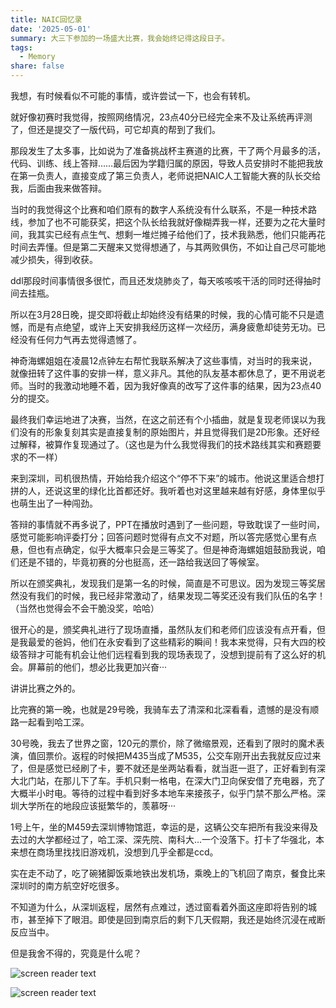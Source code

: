 ```yaml
---
title: NAIC回忆录
date: '2025-05-01'
summary: 大三下参加的一场盛大比赛，我会始终记得这段日子。
tags:
  - Memory
share: false
---
```


我想，有时候看似不可能的事情，或许尝试一下，也会有转机。

就好像初赛时我觉得，按照网络情况，23点40分已经完全来不及让系统再评测了，但还是提交了一版代码，可它却真的帮到了我们。

那段发生了太多事，比如说为了准备挑战杯主赛道的比赛，干了两个月最多的活，代码、训练、线上答辩……最后因为学籍归属的原因，导致人员安排时不能把我放在第一负责人，直接变成了第三负责人，老师说把NAIC人工智能大赛的队长交给我，后面由我来做答辩。

当时的我觉得这个比赛和咱们原有的数字人系统没有什么联系，不是一种技术路线，参加了也不可能获奖，把这个队长给我就好像糊弄我一样，还要为之花大量时间，我其实已经有点生气、想剩一堆烂摊子给他们了，技术我熟悉，他们只能再花时间去弄懂。但是第二天醒来又觉得想通了，与其两败俱伤，不如让自己尽可能地减少损失，得到收获。

ddl那段时间事情很多很忙，而且还发烧肺炎了，每天咳咳咳干活的同时还得抽时间去挂瓶。

所以在3月28日晚，提交即将截止却始终没有结果的时候，我的心情可能不只是遗憾，而是有点绝望，或许上天安排我经历这样一次经历，满身疲惫却徒劳无功。已经没有任何力气再去觉得遗憾了。

神奇海螺姐姐在凌晨12点钟左右帮忙我联系解决了这些事情，对当时的我来说，就像扭转了这件事的安排一样，意义非凡。其他的队友基本都休息了，更不用说老师。当时的我激动地睡不着，因为我好像真的改写了这件事的结果，因为23点40分的提交。

最终我们幸运地进了决赛，当然，在这之前还有个小插曲，就是复现老师误以为我们没有的形象复刻其实是直接复制的原始图片，并且觉得我们是2D形象。还好经过解释，被算作复现通过了。（这也是为什么我觉得我们的技术路线其实和赛题要求的不一样）

来到深圳，司机很热情，开始给我介绍这个“停不下来”的城市。他说这里适合想打拼的人，还说这里的绿化比首都还好。我听着也对这里越来越有好感，身体里似乎也萌生出了一种闯劲。

答辩的事情就不再多说了，PPT在播放时遇到了一些问题，导致耽误了一些时间，感觉可能影响评委打分；回答问题时觉得有点文不对题，所以答完感觉心里有点悬，但也有点确定，似乎大概率只会是三等奖了。但是神奇海螺姐姐鼓励我说，咱们还是不错的，毕竟初赛的分也挺高，还一路给我送回了等候室。

所以在颁奖典礼，发现我们是第一名的时候，简直是不可思议。因为发现三等奖居然没有我们的时候，我已经非常激动了，结果发现二等奖还没有我们队伍的名字！（当然也觉得会不会干脆没奖，哈哈）

很开心的是，颁奖典礼进行了现场直播，虽然队友们和老师们应该没有点开看，但是我最爱的爸妈，他们在永安看到了这些精彩的瞬间！我本来觉得，只有大四的校级答辩才可能有机会让他们远程看到我的现场表现了，没想到提前有了这么好的机会。屏幕前的他们，想必比我更加兴奋···

讲讲比赛之外的。

比完赛的第一晚，也就是29号晚，我骑车去了清深和北深看看，遗憾的是没有顺路一起看到哈工深。

30号晚，我去了世界之窗，120元的票价，除了微缩景观，还看到了限时的魔术表演，值回票价。返程的时候把M435当成了M535，公交车刚开出去我就反应过来了，但是感觉已经刷了卡，要不就还是坐两站看看，就当逛一逛了，正好看到有深大北门站，在那儿下了车。手机只剩一格电，在深大门卫向保安借了充电器，充了大概半小时电。等待的过程中看到好多本地车来接孩子，似乎门禁不那么严格。深圳大学所在的地段应该挺繁华的，羡慕呀···

1号上午，坐的M459去深圳博物馆逛，幸运的是，这辆公交车把所有我没来得及去过的大学都经过了，哈工深、深先院、南科大…一个没落下。打卡了华强北，本来想在商场里找找旧游戏机，没想到几乎全都是ccd。

实在走不动了，吃了碗猪脚饭乘地铁出发机场，乘晚上的飞机回了南京，餐食比来深圳时的南方航空好吃很多。

不知道为什么，从深圳返程，居然有点难过，透过窗看着外面这座即将告别的城市，甚至掉下了眼泪。即使是回到南京后的剩下几天假期，我还是始终沉浸在戒断反应当中。

但是我舍不得的，究竟是什么呢？

![screen reader text](TAO_7198.jpg "神奇海螺姐姐为我调试PPT")

![screen reader text](TAO_7204.jpg "答辩现场照")